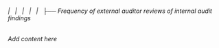 ###### |   |   |   |   |   ├── Frequency of external auditor reviews of internal audit findings

*Add content here*